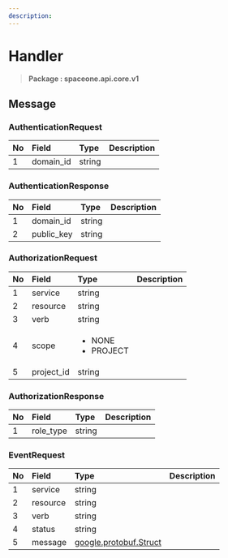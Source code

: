 ```yaml
---
description:  
---
```

# Handler

>  **Package : spaceone.api.core.v1**

## 

## Message

### AuthenticationRequest
| No | Field | Type |  Description |
| :--- | :--- | :--- | :--- |
| 1 | domain_id |string | |

### AuthenticationResponse
| No | Field | Type |  Description |
| :--- | :--- | :--- | :--- |
| 1 | domain_id |string | |
| 2 | public_key |string | |

### AuthorizationRequest
<table>
  <thead>
    <tr>
      <th style="text-align:left">No</th>
      <th style="text-align:left">Field</th>
      <th style="text-align:left">Type</th>
      <th style="text-align:left">Description</th>
    </tr>
  </thead>
  <tbody>
    <tr>
      <td style="text-align:left">1</td>
      <td style="text-align:left">service</td>
      <td style="text-align:left">string</td>
<td style="text-align:left"></td>

   </tr>
    <tr>
      <td style="text-align:left">2</td>
      <td style="text-align:left">resource</td>
      <td style="text-align:left">string</td>
<td style="text-align:left"></td>

   </tr>
    <tr>
      <td style="text-align:left">3</td>
      <td style="text-align:left">verb</td>
      <td style="text-align:left">string</td>
<td style="text-align:left"></td>

   </tr>
    <tr>
      <td style="text-align:left">4</td>
      <td style="text-align:left">scope</td>
      <td style="text-align:left"><ul>
          	<li>NONE</li>
          	<li>PROJECT</li>
        </ul></td>
<td style="text-align:left"></td>

   </tr>
    <tr>
      <td style="text-align:left">5</td>
      <td style="text-align:left">project_id</td>
      <td style="text-align:left">string</td>
<td style="text-align:left"></td>

   </tr>
  </tbody>
</table>



### AuthorizationResponse
| No | Field | Type |  Description |
| :--- | :--- | :--- | :--- |
| 1 | role_type |string | |

### EventRequest
| No | Field | Type |  Description |
| :--- | :--- | :--- | :--- |
| 1 | service |string | |
| 2 | resource |string | |
| 3 | verb |string | |
| 4 | status |string | |
| 5 | message |[google.protobuf.Struct](https://github.com/protocolbuffers/protobuf/blob/master/src/google/protobuf/struct.proto) | |
